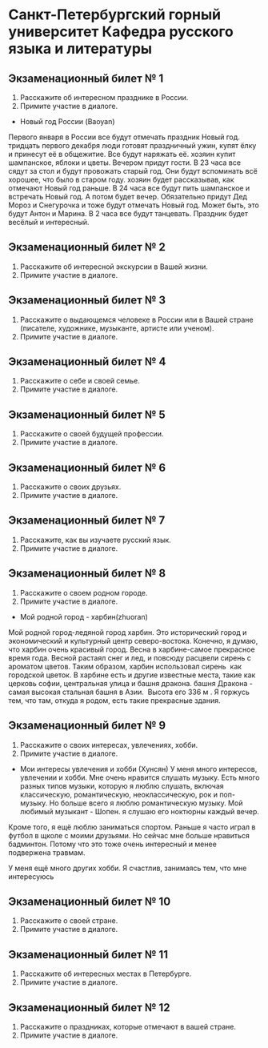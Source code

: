 # Санкт-Петербургский горный университет Кафедра русского языка и литературы

## Экзаменационный билет № 1
1. Расскажите об интересном празднике в России.
2. Примите участие в диалоге.

- Новый год России (Baoyan)

Первого января в России все будут отмечать праздник Новый год. 
тридцать первого декабря люди готовят праздничный ужин, купят ёлку и принесут её в общежитие.
Все будут наряжать её. хозяин купит шампанское, яблоки и цветы.
Вечером придут гости.
В 23 часа все сядут за стол и будут провожать старый год.
Они будут вспоминать всё хорошее, что было в старом году.
хозяин  будет рассказывав, как отмечают Новый год раньше.
В 24 часа все будут пить шампанское и встречать Новый год.
А потом будет вечер.
Обязательно придут Дед Мороз и Снегурочка и тоже будут отмечать Новый год.
Может быть, это будут Антон и Марина.
В 2 часа  все будут танцевать.
Праздник будет весёлый и интересный.

## Экзаменационный билет № 2
1. Расскажите об интересной экскурсии в Вашей жизни.
2. Примите участие в диалоге.

## Экзаменационный билет № 3
1. Расскажите о выдающемся человеке в России или в Вашей стране (писателе, художнике, музыканте, артисте или ученом).
2. Примите участие в диалоге.


## Экзаменационный билет № 4
1. Расскажите о себе и своей семье.
2. Примите участие в диалоге.


## Экзаменационный билет № 5
1. Расскажите о своей будущей профессии.
2. Примите участие в диалоге.

## Экзаменационный билет № 6
1. Расскажите о своих друзьях.
2. Примите участие в диалоге.

## Экзаменационный билет № 7
1. Расскажите, как вы изучаете русский язык.
2. Примите участие в диалоге.

## Экзаменационный билет № 8
1. Расскажите о своем родном городе.
2. Примите участие в диалоге.

- Мой родной город - харбин(zhuoran)

Мой родной город-ледяной город харбин. 
Это исторический город и экономический и культурный центр северо-востока. 
Конечно, я думаю, что харбин очень красивый город.
Весна в харбине-самое прекрасное время года. 
Весной растаял снег и лед, и повсюду расцвели сирень с ароматом цветов. 
Таким образом, харбин использовал сирень  как городской цветок. 
В харбине есть и другие известные места, такие как церковь софии, центральная улица и башня дракона.
башня Дракона - самая высокая стальная башня в Азии. 
Высота его 336 м .
Я горжусь тем, что там, откуда я родом, есть такие прекрасные здания.

## Экзаменационный билет № 9
1. Расскажите о своих интересах, увлечениях, хобби.
2. Примите участие в диалоге.

- Мои интересы увлечения и хобби (Хунсян)
У меня много интересов, увлечении и хобби. 
Мне очень нравится слушать музыку. 
Есть много разных типов музыки, которую я люблю слушать, включая классическую, романтическую, неоклассическую, рок и поп-музыку. 
Но больше всего я люблю романтическую музыку. 
Мой любимый музыкант - Шопен. 
я слушаю его ноктюрны каждый вечер.

Кроме того, я ещё люблю заниматься спортом.
Раньше я часто играл в футбол в щколе с моими друзьями.
Но сейчас мне больше нравиться бадминтон.
Потому что это тоже очень интересный и менее подвержена травмам.

У меня ещё много других хобби. Я счастлив, занимаясь тем, что мне интересуюсь


## Экзаменационный билет № 10
1. Расскажите о своей стране.
2. Примите участие в диалоге.

## Экзаменационный билет № 11
1. Расскажите об интересных местах в Петербурге.
2. Примите участие в диалоге.

## Экзаменационный билет № 12
1. Расскажите о праздниках, которые отмечают в вашей стране.
2. Примите участие в диалоге.